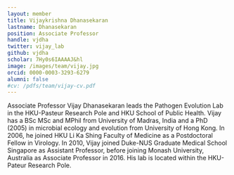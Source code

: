 ```yaml
---
layout: member
title: Vijaykrishna Dhanasekaran
lastname: Dhanasekaran
position: Associate Professor
handle: vjdha
twitter: vijay_lab
github: vjdha
scholar: 7Hy0s6IAAAAJ&hl
image: /images/team/vijay.jpg
orcid: 0000-0003-3293-6279
alumni: false
#cv: /pdfs/team/vijay-cv.pdf
---
```


Associate Professor Vijay Dhanasekaran leads the Pathogen Evolution Lab in the HKU-Pasteur Research Pole and HKU School of Public Health. Vijay has a BSc MSc and MPhil from University of Madras, India and a PhD (2005) in microbial ecology and evolution from University of Hong Kong. In 2006, he joined HKU Li Ka Shing Faculty of Medicine as a Postdoctoral Fellow in Virology. In 2010, Vijay joined Duke-NUS Graduate Medical School Singapore as Assistant Professor, before joining Monash University, Australia as Associate Professor in 2016. His lab is located within the HKU-Pateur Research Pole.
